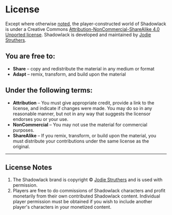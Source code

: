 # License

Except where otherwise [noted](#license-notes), the player-constructed world of Shadowlack is under a Creative Commons [Attribution-NonCommercial-ShareAlike 4.0 Unported license](https://creativecommons.org/licenses/by-nc-sa/4.0/). Shadowlack is developed and maintained by [Jodie Struthers](https://shriker.ca/).

## You are free to:

* **Share** – copy and redistribute the material in any medium or format
* **Adapt** – remix, transform, and build upon the material 

## Under the following terms:

* **Attribution** – You must give appropriate credit, provide a link to the license, and indicate if changes were made. You may do so in any reasonable manner, but not in any way that suggests the licensor endorses you or your use.
* **NonCommercial** – You may not use the material for commercial purposes.
* **ShareAlike** – If you remix, transform, or build upon the material, you must distribute your contributions under the same license as the original.

---

## License Notes

1. The Shadowlack brand is copyright © [Jodie Struthers](https://shriker.ca/) and is used with permission.
1. Players are free to do commissions of Shadowlack characters and profit monetarily from their own contributed Shadowlack content. Individual player permission must be obtained if you wish to include another player's characters in your monetized content.